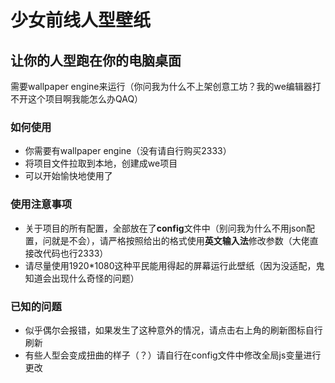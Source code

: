 # 少女前线人型壁纸

## 让你的人型跑在你的电脑桌面

需要wallpaper engine来运行（你问我为什么不上架创意工坊？我的we编辑器打不开这个项目啊我能怎么办QAQ）

### **如何使用**

- 你需要有wallpaper engine（没有请自行购买2333）
- 将项目文件拉取到本地，创建成we项目
- 可以开始愉快地使用了

### **使用注意事项**

- 关于项目的所有配置，全部放在了**config**文件中（别问我为什么不用json配置，问就是不会），请严格按照给出的格式使用**英文输入法**修改参数（大佬直接改代码也行2333）
- 请尽量使用1920*1080这种平民能用得起的屏幕运行此壁纸（因为没适配，鬼知道会出现什么奇怪的问题）

### **已知的问题**

- 似乎偶尔会报错，如果发生了这种意外的情况，请点击右上角的刷新图标自行刷新
- 有些人型会变成扭曲的样子（？）请自行在config文件中修改全局js变量进行更改